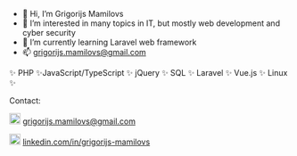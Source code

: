 - 👋 Hi, I’m Grigorijs Mamilovs
- 👀 I’m interested in many topics in IT, but mostly web development and cyber security
- 🌱 I’m currently learning Laravel web framework
- 📫 grigorijs.mamilovs@gmail.com


✨ PHP ✨JavaScript/TypeScript ✨ jQuery ✨ SQL
✨ Laravel ✨ Vue.js ✨ Linux ✨

Contact:

<img src="https://camo.githubusercontent.com/0f3aa1f457bb92fbd2411761262ce1fb0f766ed74a4f4289bfc4a0b6024335d6/68747470733a2f2f6564656e742e6769746875622e696f2f537570657254696e7949636f6e732f696d616765732f7376672f656d61696c2e737667" width="20"/> grigorijs.mamilovs@gmail.com


<img src="https://upload.wikimedia.org/wikipedia/commons/thumb/e/e9/Linkedin_icon.svg/1024px-Linkedin_icon.svg.png" width="20"/> <a href="linkedin.com/in/grigorijs-mamilovs">linkedin.com/in/grigorijs-mamilovs </a>

<!---
Nightfall1988/Nightfall1988 is a ✨ special ✨ repository because its `README.md` (this file) appears on your GitHub profile.
You can click the Preview link to take a look at your changes.
--->
